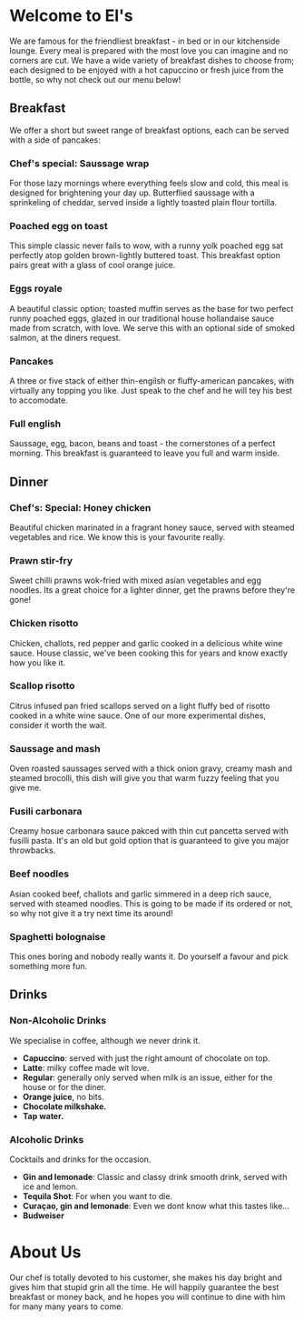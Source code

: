 # Welcome to El's
We are famous for the friendliest breakfast - in bed or in our kitchenside lounge.
Every meal is prepared with the most love you can imagine and no corners are cut.
We have a wide variety of breakfast dishes to choose from; each designed to be enjoyed with a hot capuccino or fresh juice from the bottle, so why not check out our menu below!

## Breakfast
We offer a short but sweet range of breakfast options, each can be served with a side of pancakes:

### **Chef's special**: Saussage wrap
For those lazy mornings where everything feels slow and cold, this meal is designed for brightening your day up.
Butterflied saussage with a sprinkeling of cheddar, served inside a lightly toasted plain flour tortilla.

### Poached egg on toast
This simple classic never fails to wow, with a runny yolk poached egg sat perfectly atop golden brown-lightly buttered toast.
This breakfast option pairs great with a glass of cool orange juice.

### Eggs royale
A beautiful classic option; toasted muffin serves as the base for two perfect runny poached eggs, glazed in our traditional house hollandaise sauce made from scratch, with love.
We serve this with an optional side of smoked salmon, at the diners request.

### Pancakes
A three or five stack of either thin-engilsh or fluffy-american pancakes, with virtually any topping you like.
Just speak to the chef and he will tey his best to accomodate.

### Full english
Saussage, egg, bacon, beans and toast - the cornerstones of a perfect morning.
This breakfast is guaranteed to leave you full and warm inside.

## Dinner

### **Chef's: Special**: Honey chicken
Beautiful chicken marinated in a fragrant honey sauce, served with steamed vegetables and rice.
We know this is your favourite really.

### Prawn stir-fry
Sweet chilli prawns wok-fried with mixed asian vegetables and egg noodles.
Its a great choice for a lighter dinner, get the prawns before they're gone!

### Chicken risotto
Chicken, challots, red pepper and garlic cooked in a delicious white wine sauce.
House classic, we've been cooking this for years and know exactly how you like it.

### Scallop risotto
Citrus infused pan fried scallops served on a light fluffy bed of risotto cooked in a white wine sauce.
One of our more experimental dishes, consider it worth the wait.

### Saussage and mash
Oven roasted saussages served with a thick onion gravy, creamy mash and steamed brocolli,
this dish will give you that warm fuzzy feeling that you give me.

### Fusili carbonara
Creamy hosue carbonara sauce pakced with thin cut pancetta served with fusilli pasta.
It's an old but gold option that is guaranteed to give you major throwbacks.

### Beef noodles
Asian cooked beef, challots and garlic simmered in a deep rich sauce, served with steamed noodles.
This is going to be made if its ordered or not, so why not give it a try next time its around!

### Spaghetti bolognaise
This ones boring and nobody really wants it.
Do yourself a favour and pick something more fun.

## Drinks

### Non-Alcoholic Drinks
We specialise in coffee, although we never drink it.
- **Capuccino**: served with just the right amount of chocolate on top.
- **Latte**: milky coffee made wit love.
- **Regular**: generally only served when milk is an issue, either for the house or for the diner.
- **Orange juice**, no bits.
- **Chocolate milkshake.**
- **Tap water.**

### Alcoholic Drinks
Cocktails and drinks for the occasion.
- **Gin and lemonade**: Classic and classy drink smooth drink, served with ice and lemon.
- **Tequila Shot**: For when you want to die.
- **Curaçao, gin and lemonade**: Even we dont know what this tastes like...
- **Budweiser**

# About Us
Our chef is totally devoted to his customer, she makes his day bright and gives him that stupid grin all the time.
He will happily guarantee the best breakfast or money back, and he hopes you will continue to dine with him for many many years to come.
